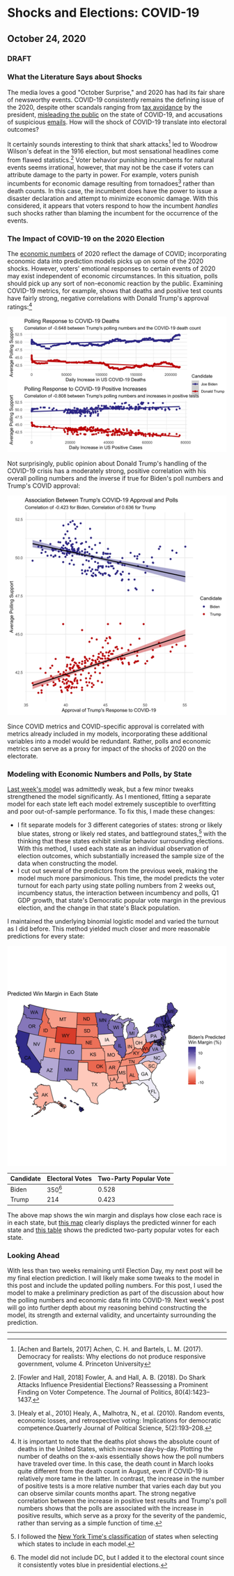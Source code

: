# Shocks and Elections: COVID-19
## October 24, 2020

### **DRAFT**

### What the Literature Says about Shocks

The media loves a good "October Surprise," and 2020 has had its fair share of newsworthy events. COVID-19 consistently remains the defining issue of the 2020, despite other scandals ranging from [tax avoidance](https://www.nytimes.com/interactive/2020/09/27/us/donald-trump-taxes.html) by the president, [misleading the public](https://www.nytimes.com/2020/09/09/us/politics/woodward-trump-book-virus.html) on the state of COVID-19, and accusations of suspicious [emails](https://www.vox.com/2020/10/14/21515776/hunter-biden-emails-giuliani). How will the shock of COVID-19 translate into electoral outcomes?

It certainly sounds interesting to think that shark attacks[^achen] led to Woodrow Wilson's defeat in the 1916 election, but most sensational headlines come from flawed statistics.[^fowler] Voter behavior punishing incumbents for natural events seems irrational, however, that may not be the case if voters can attribute damage to the party in power. For example, voters punish incumbents for economic damage resulting from tornadoes[^healy] rather than death counts. In this case, the incumbent does have the power to issue a disaster declaration and attempt to minimize economic damage. With this considered, it appears that voters respond to how the incumbent *handles* such shocks rather than blaming the incumbent for the occurrence of the events.


### The Impact of COVID-19 on the 2020 Election

The [economic numbers](economy.md) of 2020 reflect the damage of COVID; incorporating economic data into prediction models picks up on some of the 2020 shocks. However, voters' emotional responses to certain events of 2020 may exist independent of economic circumstances. In this situation, polls should pick up any sort of non-economic reaction by the public. Examining COVID-19 metrics, for example, shows that deaths and positive test counts have fairly strong, negative correlations with Donald Trump's approval ratings:[^metrics]

![covid](../figures/shocks/covid_polls.jpg)

Not surprisingly, public opinion about Donald Trump's handling of the COVID-19 crisis has a moderately strong, positive correlation with his overall polling numbers and the inverse if true for Biden's poll numbers and Trump's COVID approval:

![covid_approval](../figures/shocks/covid_approval.jpg)

Since COVID metrics and COVID-specific approval is correlated with metrics already included in my models, incorporating these additional variables into a model would be redundant. Rather, polls and economic metrics can serve as a proxy for impact of the shocks of 2020 on the electorate.

### Modeling with Economic Numbers and Polls, by State

[Last week's model](turnout.md) was admittedly weak, but a few minor tweaks strengthened the model significantly. As I mentioned, fitting a separate model for each state left each model extremely susceptible to overfitting and poor out-of-sample performance. To fix this, I made these changes:

* I fit separate models for 3 different categories of states: strong or likely blue states, strong or likely red states, and battleground states,[^categories] with the thinking that these states exhibit similar behavior surrounding elections. With this method, I used each state as an individual observation of election outcomes, which substantially increased the sample size of the data when constructing the model.
* I cut out several of the predictors from the previous week, making the model much more parsimonious. This time, the model predicts the voter turnout for each party using state polling numbers from 2 weeks out, incumbency status, the interaction between incumbency and polls, Q1 GDP growth, that state's Democratic popular vote margin in the previous election, and the change in that state's Black population.

I maintained the underlying binomial logistic model and varied the turnout as I did before. This method yielded much closer and more reasonable predictions for every state:

![map](../figures/shocks/margin_map.jpg)

| Candidate | Electoral Votes | Two-Party Popular Vote |
|-----------|-----------------|------------------------|
| Biden     | 350[^DC]        | 0.528                  |
| Trump     | 214             | 0.423                  |

The above map shows the win margin and displays how close each race is in each state, but [this map](../figures/shocks/winner_map.jpg) clearly displays the predicted winner for each state and [this table](../figures/shocks/state_pv_table.html) shows the predicted two-party popular votes for each state.

### Looking Ahead

With less than two weeks remaining until Election Day, my next post will be my final election prediction. I will likely make some tweaks to the model in this post and include the updated polling numbers. For this post, I used the model to make a preliminary prediction as part of the discussion about how the polling numbers and economic data fit into COVID-19. Next week's post will go into further depth about my reasoning behind constructing the model, its strength and external validity, and uncertainty surrounding the prediction.

------------------------------------------------------------------

[^achen]: [Achen and Bartels, 2017] Achen, C. H. and Bartels, L. M. (2017). Democracy for realists: Why elections do not produce responsive government, volume 4. Princeton University

[^fowler]: [Fowler and Hall, 2018] Fowler, A. and Hall, A. B. (2018). Do Shark Attacks Influence Presidential Elections? Reassessing a Prominent Finding on Voter Competence. The Journal of Politics, 80(4):1423–1437.

[^healy]: [Healy et al., 2010] Healy, A., Malhotra, N., et al. (2010). Random events, economic losses, and retrospective voting: Implications for democratic competence.Quarterly Journal of Political Science, 5(2):193–208.

[^metrics]: It is important to note that the deaths plot shows the absolute count of deaths in the United States, which increase day-by-day. Plotting the number of deaths on the x-axis essentially shows how the poll numbers have traveled over time. In this case, the death count in March looks quite different from the death count in August, even if COVID-19 is relatively more tame in the latter. In contrast, the increase in the number of positive tests is a more relative number that varies each day but you can observe similar counts months apart. The strong negative correlation between the increase in positive test results and Trump's poll numbers shows that the polls are associated with the increase in positive results, which serve as a proxy for the severity of the pandemic, rather than serving as a simple function of time. 

[^categories]: I followed the [New York Time's classification](https://www.nytimes.com/interactive/2020/us/elections/election-states-biden-trump.html) of states when selecting which states to include in each model.

[^DC]: The model did not include DC, but I added it to the electoral count since it consistently votes blue in presidential elections.



